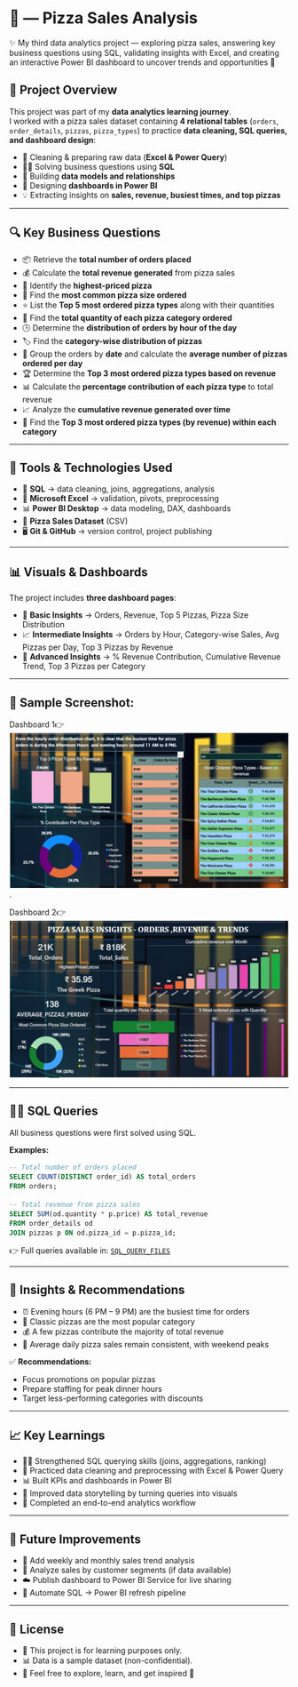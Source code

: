 
# 🍕 — Pizza Sales Analysis  

✨ My third data analytics project — exploring pizza sales, answering key business questions using SQL, validating insights with Excel, and creating an interactive Power BI dashboard to uncover trends and opportunities 🚀


## 📌 Project Overview  

This project was part of my **data analytics learning journey**.  
I worked with a pizza sales dataset containing **4 relational tables** (`orders`, `order_details`, `pizzas`, `pizza_types`) to practice **data cleaning, SQL queries, and dashboard design**:  

- 🧹 Cleaning & preparing raw data (**Excel & Power Query**)  
- 🧑‍💻 Solving business questions using **SQL**  
- 🔗 Building **data models and relationships**  
- 🎨 Designing **dashboards in Power BI**  
- 💡 Extracting insights on **sales, revenue, busiest times, and top pizzas**  

---

## 🔍 Key Business Questions  

- 📦 Retrieve the **total number of orders placed**  
- 💰 Calculate the **total revenue generated** from pizza sales  
- 🍕 Identify the **highest-priced pizza**  
- 📏 Find the **most common pizza size ordered**  
- ⭐ List the **Top 5 most ordered pizza types** along with their quantities  
- 📂 Find the **total quantity of each pizza category ordered**  
- 🕒 Determine the **distribution of orders by hour of the day**  
- 🏷️ Find the **category-wise distribution of pizzas**  
- 📅 Group the orders by **date** and calculate the **average number of pizzas ordered per day**  
- 🏆 Determine the **Top 3 most ordered pizza types based on revenue**  
- 📊 Calculate the **percentage contribution of each pizza type** to total revenue  
- 📈 Analyze the **cumulative revenue generated over time**  
- 🥇 Find the **Top 3 most ordered pizza types (by revenue) within each category**  

--- 

## 🚀 Tools & Technologies Used  

- 🧮 **SQL** → data cleaning, joins, aggregations, analysis  
- 🧹 **Microsoft Excel** → validation, pivots, preprocessing  
- 📊 **Power BI Desktop** → data modeling, DAX, dashboards  
- 📂 **Pizza Sales Dataset** (CSV)  
- 🖥️ **Git & GitHub** → version control, project publishing  

---

## 📊 Visuals & Dashboards  

The project includes **three dashboard pages**:  

- 📌 **Basic Insights** → Orders, Revenue, Top 5 Pizzas, Pizza Size Distribution 
- 📈 **Intermediate Insights** → Orders by Hour, Category-wise Sales, Avg Pizzas per Day, Top 3 Pizzas by Revenue  
- 🚀 **Advanced Insights** → % Revenue Contribution, Cumulative Revenue Trend, Top 3 Pizzas per Category  

---
## 📸 **Sample Screenshot:**  

Dashboard 1👉 ![Dashboard Screenshot](https://github.com/AshishDS-09/Pizza_Sales_Analysis/blob/main/POWER_BI_Visualization/Dashboard_Page_1.png).  


Dashboard 2👉 ![Dashboard Screenshot](https://github.com/AshishDS-09/Pizza_Sales_Analysis/blob/main/POWER_BI_Visualization/Dashboard_Page_2.png)  


---

## 🧑‍💻 SQL Queries

All business questions were first solved using SQL.  

**Examples:**  

```sql
-- Total number of orders placed
SELECT COUNT(DISTINCT order_id) AS total_orders
FROM orders;

-- Total revenue from pizza sales
SELECT SUM(od.quantity * p.price) AS total_revenue
FROM order_details od
JOIN pizzas p ON od.pizza_id = p.pizza_id;
```
👉 Full queries available in: [`SQL_QUERY_FILES`](SQL_QUERY_FILES/Load_Query.sql)

---

## 🧠 Insights & Recommendations

- ⏰ Evening hours (6 PM – 9 PM) are the busiest time for orders  
- 🍕 Classic pizzas are the most popular category  
- 💰 A few pizzas contribute the majority of total revenue  
- 📅 Average daily pizza sales remain consistent, with weekend peaks  

✅ **Recommendations:**  
- Focus promotions on popular pizzas  
- Prepare staffing for peak dinner hours  
- Target less-performing categories with discounts  

---

## 📈 Key Learnings

- 🧑‍💻 Strengthened SQL querying skills (joins, aggregations, ranking)  
- 🧹 Practiced data cleaning and preprocessing with Excel & Power Query  
- 📊 Built KPIs and dashboards in Power BI  
- 🎨 Improved data storytelling by turning queries into visuals  
- 🚀 Completed an end-to-end analytics workflow  

---

## 🌟 Future Improvements

- 📅 Add weekly and monthly sales trend analysis  
- 👥 Analyze sales by customer segments (if data available)  
- ☁️ Publish dashboard to Power BI Service for live sharing  
- 🔄 Automate SQL → Power BI refresh pipeline

---

## 📄 License

- 📌 This project is for learning purposes only.  
- 📊 Data is a sample dataset (non-confidential).  
- 🙌 Feel free to explore, learn, and get inspired 🚀

